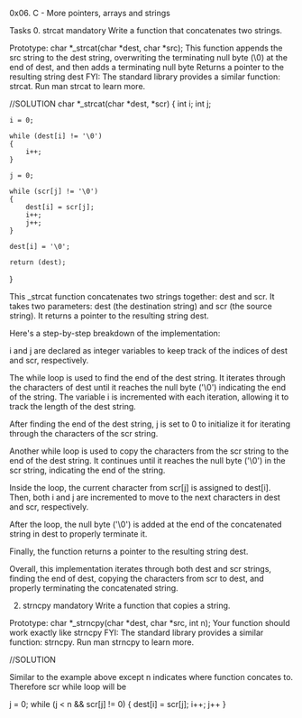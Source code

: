 0x06. C - More pointers, arrays and strings

Tasks
0. strcat
mandatory
Write a function that concatenates two strings.

Prototype: char *_strcat(char *dest, char *src);
This function appends the src string to the dest string, overwriting the terminating null byte (\0) at the end of dest, and then adds a terminating null byte
Returns a pointer to the resulting string dest
FYI: The standard library provides a similar function: strcat. Run man strcat to learn more.

//SOLUTION
char *_strcat(char *dest, *scr)
{
	int i;
	int j;

	i = 0;

	while (dest[i] != '\0')
	{
		i++;
	}

	j = 0;

	while (scr[j] != '\0')
	{
		dest[i] = scr[j];
		i++;
		j++;
	}

	dest[i] = '\0';
	
	return (dest);

}

This _strcat function concatenates two strings together: dest and scr. It takes two parameters: dest (the destination string) and scr (the source string). It returns a pointer to the resulting string dest.

Here's a step-by-step breakdown of the implementation:

i and j are declared as integer variables to keep track of the indices of dest and scr, respectively.

The while loop is used to find the end of the dest string. It iterates through the characters of dest until it reaches the null byte ('\0') indicating the end of the string. The variable i is incremented with each iteration, allowing it to track the length of the dest string.

After finding the end of the dest string, j is set to 0 to initialize it for iterating through the characters of the scr string.

Another while loop is used to copy the characters from the scr string to the end of the dest string. It continues until it reaches the null byte ('\0') in the scr string, indicating the end of the string.

Inside the loop, the current character from scr[j] is assigned to dest[i]. Then, both i and j are incremented to move to the next characters in dest and scr, respectively.

After the loop, the null byte ('\0') is added at the end of the concatenated string in dest to properly terminate it.

Finally, the function returns a pointer to the resulting string dest.

Overall, this implementation iterates through both dest and scr strings, finding the end of dest, copying the characters from scr to dest, and properly terminating the concatenated string.


2. strncpy
mandatory
Write a function that copies a string.

Prototype: char *_strncpy(char *dest, char *src, int n);
Your function should work exactly like strncpy
FYI: The standard library provides a similar function: strncpy. Run man strncpy to learn more.

//SOLUTION

Similar to the example above except n indicates where function concates to. Therefore scr while loop will be

j = 0;
while (j < n && scr[j] != 0)
{
	dest[i] = scr[j];
	i++;
	j++
}
